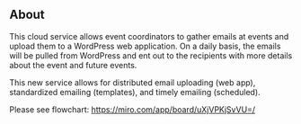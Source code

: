 
## About 
This cloud service allows event coordinators to gather emails at events and upload them to a WordPress web application. On a daily basis, the emails will be pulled from WordPress and ent out to the recipients with more details about the event and future events. 

This new service allows for distributed email uploading (web app), standardized emailing (templates), and timely emailing (scheduled).

Please see flowchart: https://miro.com/app/board/uXjVPKjSvVU=/


